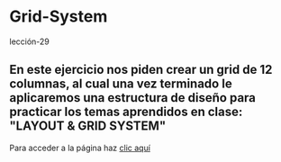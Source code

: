 # Grid-System
lección-29
## En este ejercicio nos piden crear un grid de 12 columnas, al cual una vez terminado le aplicaremos una estructura de diseño para practicar los temas aprendidos en clase: "LAYOUT & GRID SYSTEM"  

Para acceder a la página haz [clic aquí](https://aydasulca.github.io/Grid-System/index.html)

